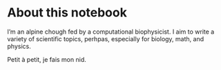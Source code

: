 About this notebook
============================
I’m an alpine chough fed by a computational biophysicist.
I aim to write a variety of scientific topics, perhpas, especially for biology, math, and physics.

Petit à petit, je fais mon nid.
